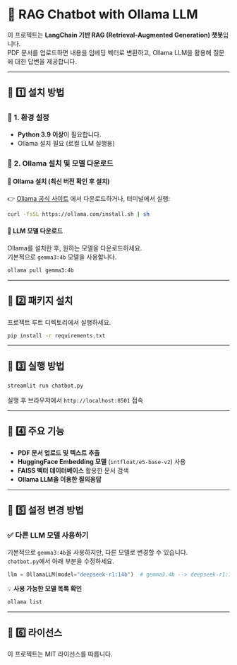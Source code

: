 # 📄 RAG Chatbot with Ollama LLM

이 프로젝트는 **LangChain 기반 RAG (Retrieval-Augmented Generation) 챗봇**입니다.  
PDF 문서를 업로드하면 내용을 임베딩 벡터로 변환하고, Ollama LLM을 활용해 질문에 대한 답변을 제공합니다.  

---

## 🚀 1️⃣ 설치 방법  

### 📌 **1. 환경 설정**  
- **Python 3.9 이상**이 필요합니다.  
- Ollama 설치 필요 (로컬 LLM 실행용)  

### 📌 **2. Ollama 설치 및 모델 다운로드**  
#### 🔹 **Ollama 설치** (최신 버전 확인 후 설치)  
👉 [Ollama 공식 사이트](https://ollama.com) 에서 다운로드하거나, 터미널에서 실행:  
```bash
curl -fsSL https://ollama.com/install.sh | sh
```

#### 🔹 **LLM 모델 다운로드**  
Ollama를 설치한 후, 원하는 모델을 다운로드하세요.  
기본적으로 `gemma3:4b` 모델을 사용합니다.

```bash
ollama pull gemma3:4b
```
---

## 📌 2️⃣ 패키지 설치  
프로젝트 루트 디렉토리에서 실행하세요.  

```bash
pip install -r requirements.txt
```

---

## 🎯 3️⃣ 실행 방법  
```bash
streamlit run chatbot.py
```
실행 후 브라우저에서 `http://localhost:8501` 접속

---

## 📑 4️⃣ 주요 기능  
- **PDF 문서 업로드 및 텍스트 추출**  
- **HuggingFace Embedding 모델** (`intfloat/e5-base-v2`) 사용  
- **FAISS 벡터 데이터베이스** 활용한 문서 검색  
- **Ollama LLM을 이용한 질의응답**  

---

## 🔧 5️⃣ 설정 변경 방법  
### ✅ **다른 LLM 모델 사용하기**  
기본적으로 `gemma3:4b`을 사용하지만, 다른 모델로 변경할 수 있습니다.  
`chatbot.py`에서 아래 부분을 수정하세요.  

```python
llm = OllamaLLM(model="deepseek-r1:14b")  # gemma3.4b --> deepseek-r1:14b
```

💡 **사용 가능한 모델 목록 확인**  
```bash
ollama list
```

---

## 📝 6️⃣ 라이선스  
이 프로젝트는 MIT 라이선스를 따릅니다.

